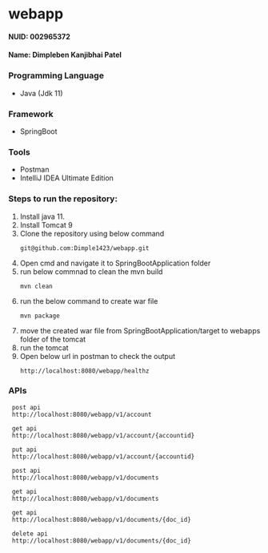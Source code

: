 # webapp
#### NUID: 002965372
#### Name: Dimpleben Kanjibhai Patel<br/>

### Programming Language
- Java (Jdk 11)

### Framework
- SpringBoot

### Tools
- Postman
- IntelliJ IDEA Ultimate Edition

### Steps to run the repository:
1. Install java 11.
2. Install Tomcat 9
3. Clone the repository using below command
     ```
     git@github.com:Dimple1423/webapp.git
     ```
4. Open cmd and navigate it to SpringBootApplication folder
5. run below commnad to clean the mvn build
     ```
     mvn clean
     ```
6. run the below command to create war file
     ```
     mvn package
     ```
7. move the created war file from SpringBootApplication/target to webapps folder of the tomcat
8. run the tomcat
9. Open below url in postman to check the output
   ```
   http://localhost:8080/webapp/healthz
   ```


### APIs

     post api
     http://localhost:8080/webapp/v1/account

     get api
     http://localhost:8080/webapp/v1/account/{accountid}

     put api
     http://localhost:8080/webapp/v1/account/{accountid}

     post api
     http://localhost:8080/webapp/v1/documents

     get api
     http://localhost:8080/webapp/v1/documents

     get api
     http://localhost:8080/webapp/v1/documents/{doc_id}

     delete api
     http://localhost:8080/webapp/v1/documents/{doc_id}